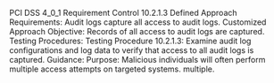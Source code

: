 PCI DSS 4_0_1 Requirement Control 10.2.1.3 Defined Approach Requirements: Audit logs capture all access to audit logs. Customized Approach Objective: Records of all access to audit logs are captured. Testing Procedures: Testing Procedure 10.2.1.3: Examine audit log configurations and log data to verify that access to all audit logs is captured. Guidance: Purpose: Malicious individuals will often perform multiple access attempts on targeted systems. multiple.